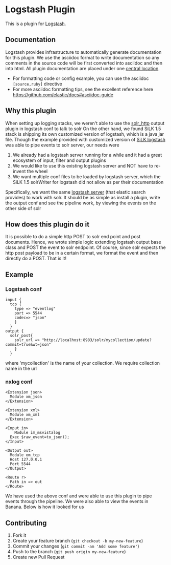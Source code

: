 # Logstash Plugin


This is a plugin for [Logstash](https://github.com/elastic/logstash).


## Documentation

Logstash provides infrastructure to automatically generate documentation for this plugin. We use the asciidoc format to write documentation so any comments in the source code will be first converted into asciidoc and then into html. All plugin documentation are placed under one [central location](http://www.elastic.co/guide/en/logstash/current/).

- For formatting code or config example, you can use the asciidoc `[source,ruby]` directive
- For more asciidoc formatting tips, see the excellent reference here https://github.com/elastic/docs#asciidoc-guide

## Why this plugin

When setting up logging stacks, we weren't able to use the [solr_http](https://rubygems.org/gems/logstash-output-solr_http) output plugin in logstash conf to talk to solr
On the other hand, we found SiLK 1.5 stack is shipping its own customized version of logstash, which is a java jar file.
Though the example provided with customized version of [SiLK logstash](https://docs.lucidworks.com/display/SiLK/Solr+Writer+for+Logstash+Initial+Setup) was able to pipe events to solr server, our needs were

1. We already had a logstash server running for a while and it had a great ecosystem of input, filter and output plugins
2. We would like to use this existing logstash server and NOT have to re-invent the wheel
3. We want multiple conf files to be loaded by logstash server, which the SiLK 1.5 solrWriter for logstash did not allow as per their documentation

Specifically, we want the same [logstash server](https://www.elastic.co/products/logstash) (that elastic search provides) to work with solr. It should be as simple as install a plugin, write the output conf and see the pipeline work, by viewing the events on the other side of solr

## How does this plugin do it  

It is possible to do a simple http POST to solr end point and post documents. Hence, we wrote simple logic extending logstash output base class and POST the event to solr endpoint. Of course, since solr expects the http post payload to be in a certain format, we format the event and then directly do a POST. That is it! 

## Example
### Logstash conf
```
input {
  tcp {
    type => "eventlog"
    port => 5544
    codec=> "json"
    }
  }
output {
  solr_post{
    solr_url => "http://localhost:8983/solr/mycollection/update?commit=true&wt=json"
    }
  }
```  
where 'mycollection' is the name of your collection. We require collection name in the url   

### nxlog conf
```
<Extension json>
  Module xm_json
</Extension>

<Extension xml>
  Module xm_xml
</Extension>

<Input in>
    Module im_msvistalog
  Exec $raw_event=to_json(); 
</Input>

<Output out>
  Module om_tcp
  Host 127.0.0.1
  Port 5544
</Output>

<Route r>
  Path in => out
</Route>
```  

We have used the above conf and were able to use this plugin to pipe events through the pipeline. We were also able to view the events in Banana. Below is how it looked for us  




## Contributing

1. Fork it
2. Create your feature branch (`git checkout -b my-new-feature`)
3. Commit your changes (`git commit -am 'Add some feature'`)
4. Push to the branch (`git push origin my-new-feature`)
5. Create new Pull Request
